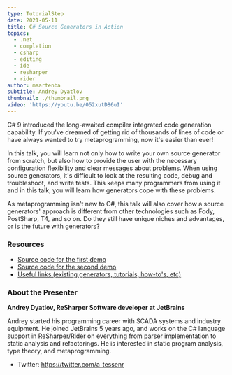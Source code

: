 ```yaml
---
type: TutorialStep
date: 2021-05-11
title: C# Source Generators in Action
topics:
  - .net
  - completion
  - csharp
  - editing
  - ide
  - resharper
  - rider
author: maartenba
subtitle: Andrey Dyatlov
thumbnail: ./thumbnail.png
video: 'https://youtu.be/052xutD86uI'
---
```


C# 9 introduced the long-awaited compiler integrated code generation capability. If you've dreamed of getting rid of thousands of lines of code or have always wanted to try metaprogramming, now it's easier than ever!

In this talk, you will learn not only how to write your own source generator from scratch, but also how to provide the user with the necessary configuration flexibility and clear messages about problems. When using source generators, it's difficult to look at the resulting code, debug and troubleshoot, and write tests. This keeps many programmers from using it and in this talk, you will learn how generators cope with these problems.

As metaprogramming isn't new to C#, this talk will also cover how a source generators' approach is different from other technologies such as Fody, PostSharp, T4, and so on. Do they still have unique niches and advantages, or is the future with generators?

### Resources

* [Source code for the first demo](https://github.com/TessenR/NotifyPropertyChangedDemo)
* [Source code for the second demo](https://github.com/TessenR/BestPracticesSourceGeneratorsDemo)
* [Useful links (existing generators, tutorials, how-to's, etc)](https://gist.github.com/TessenR/ab40df2d6e971a8d6e5c6c6295d85d11)

### About the Presenter

**Andrey Dyatlov, ReSharper Software developer at JetBrains**

Andrey started his programming career with SCADA systems and industry equipment. He joined JetBrains 5 years ago, and works on the C# language support in ReSharper/Rider on everything from parser implementation to static analysis and refactorings. He is interested in static program analysis, type theory, and metaprogramming.

* Twitter: https://twitter.com/a_tessenr
